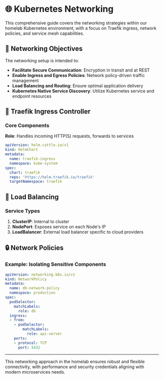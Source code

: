 # 🌐 Kubernetes Networking

This comprehensive guide covers the networking strategies within our homelab Kubernetes environment, with a focus on Traefik ingress, network policies, and service mesh capabilities.

## 🎯 Networking Objectives

The networking setup is intended to:

- **Facilitate Secure Communication**: Encryption in transit and at REST
- **Enable Ingress and Egress Policies**: Network policy-driven traffic management
- **Load Balancing and Routing**: Ensure optimal application delivery
- **Kubernetes Native Service Discovery**: Utilize Kubernetes service and endpoint resources

## 🧩 Traefik Ingress Controller

### Core Components

**Role**: Handles incoming HTTP(S) requests, forwards to services

```yaml
apiVersion: helm.cattle.io/v1
kind: HelmChart
metadata:
  name: traefik-ingress
  namespace: kube-system
spec:
  chart: traefik
  repo: 'https://helm.traefik.io/traefik'
  targetNamespace: traefik
```

## 🔀 Load Balancing

### Service Types

1. **ClusterIP**: Internal to cluster
2. **NodePort**: Exposes service on each Node's IP
3. **LoadBalancer**: External load balancer specific to cloud providers

## 🔒 Network Policies

### Example: Isolating Sensitive Components

```yaml
apiVersion: networking.k8s.io/v1
kind: NetworkPolicy
metadata:
  name: db-network-policy
  namespace: production
spec:
  podSelector:
    matchLabels:
      role: db
  ingress:
  - from:
    - podSelector:
        matchLabels:
          role: api-server
    ports:
    - protocol: TCP
      port: 5432
```

---

This networking approach in the homelab ensures robust and flexible connectivity, with performance and security credentials aligning with modern microservices needs.
